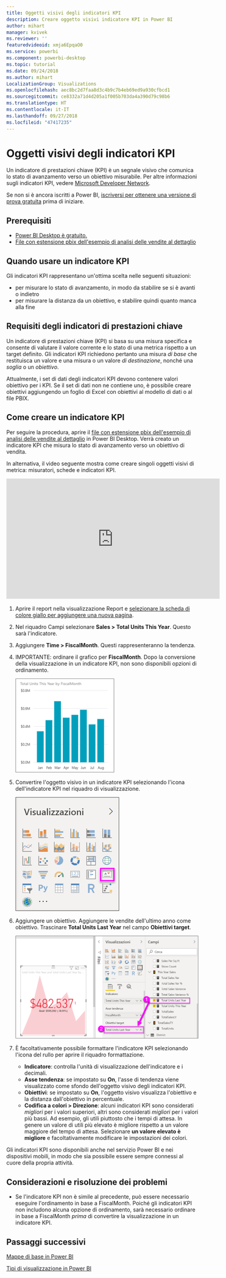 ```yaml
---
title: Oggetti visivi degli indicatori KPI
description: Creare oggetto visivi indicatore KPI in Power BI
author: mihart
manager: kvivek
ms.reviewer: ''
featuredvideoid: xmja6EpqaO0
ms.service: powerbi
ms.component: powerbi-desktop
ms.topic: tutorial
ms.date: 09/24/2018
ms.author: mihart
LocalizationGroup: Visualizations
ms.openlocfilehash: aec8bc2d7faa8d3c4b9c7b4eb69ed9a930cfbcd1
ms.sourcegitcommit: ce8332a71d4d205a1f005b703da4a390d79c98b6
ms.translationtype: HT
ms.contentlocale: it-IT
ms.lasthandoff: 09/27/2018
ms.locfileid: "47417235"
---
```

# <a name="kpi-visuals"></a>Oggetti visivi degli indicatori KPI
Un indicatore di prestazioni chiave (KPI) è un segnale visivo che comunica lo stato di avanzamento verso un obiettivo misurabile. Per altre informazioni sugli indicatori KPI, vedere [Microsoft Developer Network](https://msdn.microsoft.com/library/hh272050).

Se non si è ancora iscritti a Power BI, [iscriversi per ottenere una versione di prova gratuita](https://app.powerbi.com/signupredirect?pbi_source=web) prima di iniziare.

## <a name="prerequisites"></a>Prerequisiti
* [Power BI Desktop è gratuito.](https://powerbi.microsoft.com/en-us/get-started/)
* [File con estensione pbix dell'esempio di analisi delle vendite al dettaglio](http://download.microsoft.com/download/9/6/D/96DDC2FF-2568-491D-AAFA-AFDD6F763AE3/Retail%20Analysis%20Sample%20PBIX.pbix)

## <a name="when-to-use-a-kpi"></a>Quando usare un indicatore KPI
Gli indicatori KPI rappresentano un'ottima scelta nelle seguenti situazioni:

* per misurare lo stato di avanzamento, in modo da stabilire se si è avanti o indietro
* per misurare la distanza da un obiettivo, e stabilire quindi quanto manca alla fine   

## <a name="kpi-requirements"></a>Requisiti degli indicatori di prestazioni chiave
Un indicatore di prestazioni chiave (KPI) si basa su una misura specifica e consente di valutare il valore corrente e lo stato di una metrica rispetto a un target definito. Gli indicatori KPI richiedono pertanto una misura *di base* che restituisca un valore e una misura o un valore *di destinazione*, nonché una *soglia* o un *obiettivo*.

Attualmente, i set di dati degli indicatori KPI devono contenere valori obiettivo per i KPI. Se il set di dati non ne contiene uno, è possibile creare obiettivi aggiungendo un foglio di Excel con obiettivi al modello di dati o al file PBIX.


## <a name="how-to-create-a-kpi"></a>Come creare un indicatore KPI
Per seguire la procedura, aprire il [file con estensione pbix dell'esempio di analisi delle vendite al dettaglio](http://download.microsoft.com/download/9/6/D/96DDC2FF-2568-491D-AAFA-AFDD6F763AE3/Retail%20Analysis%20Sample%20PBIX.pbix) in Power BI Desktop. Verrà creato un indicatore KPI che misura lo stato di avanzamento verso un obiettivo di vendita.

In alternativa, il video seguente mostra come creare singoli oggetti visivi di metrica: misuratori, schede e indicatori KPI.

<iframe width="560" height="315" src="https://www.youtube.com/embed/xmja6EpqaO0?list=PL1N57mwBHtN0JFoKSR0n-tBkUJHeMP2cP" frameborder="0" allowfullscreen></iframe>

1. Aprire il report nella visualizzazione Report e [selezionare la scheda di colore giallo per aggiungere una nuova pagina](../power-bi-report-add-page.md).    
2. Nel riquadro Campi selezionare **Sales > Total Units This Year**.  Questo sarà l'indicatore.
3. Aggiungere **Time > FiscalMonth**.  Questi rappresenteranno la tendenza.
4. IMPORTANTE: ordinare il grafico per **FiscalMonth**. Dopo la conversione della visualizzazione in un indicatore KPI, non sono disponibili opzioni di ordinamento.

    ![](media/power-bi-visualization-kpi/power-bi-chart.png)
5. Convertire l'oggetto visivo in un indicatore KPI selezionando l'icona dell'indicatore KPI nel riquadro di visualizzazione.
   
    ![](media/power-bi-visualization-kpi/power-bi-kpi-template.png)
6. Aggiungere un obiettivo. Aggiungere le vendite dell'ultimo anno come obiettivo. Trascinare **Total Units Last Year** nel campo **Obiettivi target**.
   
    ![](media/power-bi-visualization-kpi/power-bi-kpi-done.png)
7. È facoltativamente possibile formattare l'indicatore KPI selezionando l'icona del rullo per aprire il riquadro formattazione.
   
   * **Indicatore**: controlla l'unità di visualizzazione dell'indicatore e i decimali.
   * **Asse tendenza**: se impostato su **On**, l'asse di tendenza viene visualizzato come sfondo dell'oggetto visivo degli indicatori KPI.  
   * **Obiettivi**: se impostato su **On**, l'oggetto visivo visualizza l'obiettivo e la distanza dall'obiettivo in percentuale.
   * **Codifica a colori > Direzione**: alcuni indicatori KPI sono considerati *migliori* per i valori superiori, altri sono considerati *migliori* per i valori più bassi. Ad esempio, gli utili piuttosto che i tempi di attesa. In genere un valore di utili più elevato è migliore rispetto a un valore maggiore del tempo di attesa. Selezionare **un valore elevato è migliore** e facoltativamente modificare le impostazioni dei colori.


Gli indicatori KPI sono disponibili anche nel servizio Power BI e nei dispositivi mobili, in modo che sia possibile essere sempre connessi al cuore della propria attività.

## <a name="considerations-and-troubleshooting"></a>Considerazioni e risoluzione dei problemi
* Se l'indicatore KPI non è simile al precedente, può essere necessario eseguire l'ordinamento in base a FiscalMonth. Poiché gli indicatori KPI non includono alcuna opzione di ordinamento, sarà necessario ordinare in base a FiscalMonth *prima* di convertire la visualizzazione in un indicatore KPI.

## <a name="next-steps"></a>Passaggi successivi

[Mappe di base in Power BI](power-bi-map-tips-and-tricks.md)

[Tipi di visualizzazione in Power BI](power-bi-visualization-types-for-reports-and-q-and-a.md)
